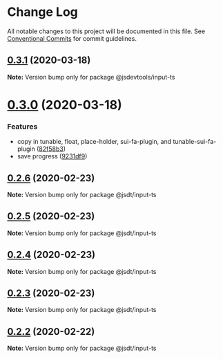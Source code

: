 # Change Log

All notable changes to this project will be documented in this file.
See [Conventional Commits](https://conventionalcommits.org) for commit guidelines.

## [0.3.1](https://github.com/jsdevtools/jsdevtools/compare/@jsdevtools/input-ts@0.3.0...@jsdevtools/input-ts@0.3.1) (2020-03-18)

**Note:** Version bump only for package @jsdevtools/input-ts





# [0.3.0](https://github.com/jsdevtools/jsdevtools/compare/@jsdevtools/input-ts@0.1.1...@jsdevtools/input-ts@0.3.0) (2020-03-18)


### Features

* copy in tunable, float, place-holder, sui-fa-plugin, and tunable-sui-fa-plugin ([82f58b3](https://github.com/jsdevtools/jsdevtools/commit/82f58b3c12b87a845e6550180aaf8ea6cc697dcb))
* save progress ([9231df9](https://github.com/jsdevtools/jsdevtools/commit/9231df9db0c049923527597ec514815d5f61a342))





## [0.2.6](https://github.com/jsdevtools/jsdevtools/compare/@jsdt/input-ts@0.2.5...@jsdt/input-ts@0.2.6) (2020-02-23)

**Note:** Version bump only for package @jsdt/input-ts





## [0.2.5](https://github.com/jsdevtools/jsdevtools/compare/@jsdt/input-ts@0.2.1...@jsdt/input-ts@0.2.5) (2020-02-23)

**Note:** Version bump only for package @jsdt/input-ts





## [0.2.4](https://github.com/jsdevtools/jsdevtools/compare/@jsdt/input-ts@0.2.1...@jsdt/input-ts@0.2.4) (2020-02-23)

**Note:** Version bump only for package @jsdt/input-ts





## [0.2.3](https://github.com/jsdevtools/jsdevtools/compare/@jsdt/input-ts@0.2.1...@jsdt/input-ts@0.2.3) (2020-02-23)

**Note:** Version bump only for package @jsdt/input-ts





## [0.2.2](https://github.com/jsdevtools/jsdevtools/compare/@jsdt/input-ts@0.2.1...@jsdt/input-ts@0.2.2) (2020-02-22)

**Note:** Version bump only for package @jsdt/input-ts





                                                                                                                                                                                                                                                                                                                                                                                                                                                                                                                                                                                                                                                                                                                                                                                                                                                                                                                                                                                                                                                                                                                                                                                                                                                                                                                                                                                                                                                                                                                                                                                                                                                                                                                                                                                                                  

